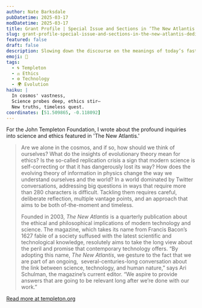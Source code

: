 ```yaml
---
author: Nate Barksdale
pubDatetime: 2025-03-17
modDatetime: 2025-03-17
title: Grant Profile | Special Issue and Sections in ‘The New Atlantis’ Dedicated to Big Questions
slug: grant-profile-special-issue-and-sections-in-the-new-atlantis-dedicated-to-big-questions
featured: false
draft: false
description: Slowing down the discourse on the meanings of today’s fast-paced technological and scientific change.
emoji: 🔬
tags:
  - 🌀 Templeton
  - ⚖️ Ethics
  - ⚙️ Technology
  - 🌍 Evolution
haiku: |
  In cosmos' vastness,  
  Science probes deep, ethics stir—  
  New truths, timeless quest.
coordinates: [51.509865, -0.118092]
---
```


For the John Templeton Foundation, I wrote about the profound inquiries into science and ethics featured in 'The New Atlantis.'

> Are we alone in the cosmos, and if so, how should we think of ourselves? What do the insights of evolutionary theory mean for ethics? Is the so-called replication crisis a sign that modern science is self-correcting or that it has dangerously lost its way? How does the evolving theory of information in physics change the way we understand ourselves and the world? In a world dominated by Twitter conversations, addressing big questions in ways that require more than 280 characters is difficult. Tackling them requires careful, deliberate reflection, multiple vantage points, and an approach that aims to be both of-the-moment and timeless.
>
> Founded in 2003, *The New Atlantis* is a quarterly publication about the ethical and philosophical implications of modern technology and science. The magazine, which takes its name from Francis Bacon’s 1627 fable of a society suffused with the latest scientific and technological knowledge, resolutely aims to take the long view about the peril and promise that contemporary technology offers. “By adopting this name, *The New Atlantis*, we gesture to the fact that we are part of an ongoing,  several-centuries-long conversation about the link between science, technology, and human nature,” says Ari Schulman, the magazine’s current editor. “We aspire to provide answers that are going to be relevant long after we’re done with our work.”

[Read more at templeton.org](https://www.templeton.org/grant/special-issue-and-sections-in-the-new-atlantis-dedicated-to-big-questions)
